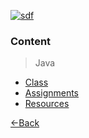 [![sdf](https://img.shields.io/badge/Abraham-%4019cah-orange.svg)](https://github.com/19cah)

### Content
> Java

- [Class](class)
- [Assignments](assignments)
- [Resources ](resources)

[←Back](./)
